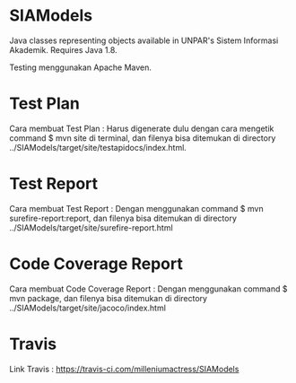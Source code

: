 # SIAModels
Java classes representing objects available in UNPAR's Sistem Informasi Akademik. Requires Java 1.8.

Testing menggunakan Apache Maven.


# Test Plan
Cara membuat Test Plan :
Harus digenerate dulu dengan cara mengetik command $ mvn site di terminal, dan filenya bisa ditemukan di directory
../SIAModels/target/site/testapidocs/index.html.

# Test Report
Cara membuat Test Report :
Dengan menggunakan command $ mvn surefire-report:report, dan filenya bisa ditemukan di directory
../SIAModels/target/site/surefire-report.html

# Code Coverage Report
Cara membuat Code Coverage Report :
Dengan menggunakan command $ mvn package, dan filenya bisa ditemukan di directory
../SIAModels/target/site/jacoco/index.html

# Travis
Link Travis : https://travis-ci.com/milleniumactress/SIAModels
